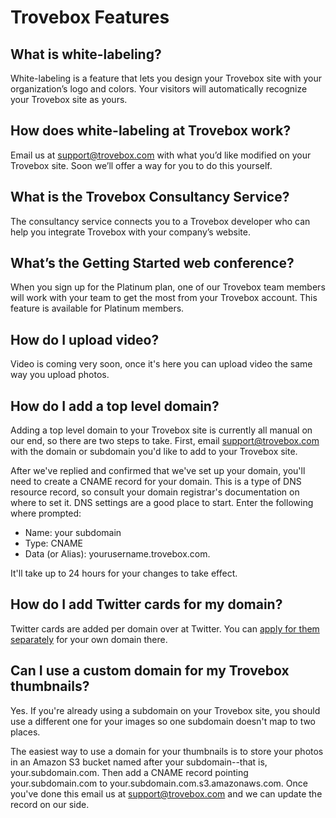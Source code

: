 Trovebox Features
==============

## What is white-labeling?

White-labeling is a feature that lets you design your Trovebox site with your organization’s logo and colors. Your visitors will automatically recognize your Trovebox site as yours.

## How does white-labeling at Trovebox work?

Email us at support@trovebox.com with what you’d like modified on your Trovebox site. Soon we’ll offer a way for you to do this yourself.

## What is the Trovebox Consultancy Service?

The consultancy service connects you to a Trovebox developer who can help you integrate Trovebox with your company’s website. 

## What’s the Getting Started web conference?

When you sign up for the Platinum plan, one of our Trovebox team members will work with your team to get the most from your Trovebox account. This feature is available for Platinum members.

## How do I upload video?

Video is coming very soon, once it's here you can upload video the same way you upload photos.

## How do I add a top level domain?
Adding a top level domain to your Trovebox site is currently all manual on our end, so there are two steps to take. First, email <a href="mailto:support@trovebox.com">support@trovebox.com</a> with the domain or subdomain you'd like to add to your Trovebox site.

After we've replied and confirmed that we've set up your domain, you'll need to create a CNAME record for your domain. This is a type of DNS resource record, so consult your domain registrar's documentation on where to set it. DNS settings are a good place to start. Enter the following where prompted:

* Name: your subdomain
* Type:	CNAME
* Data (or Alias):	yourusername.trovebox.com.

It'll take up to 24 hours for your changes to take effect.

## How do I add Twitter cards for my domain?
Twitter cards are added per domain over at Twitter. You can <a href="https://dev.twitter.com/docs/cards">apply for them separately</a> for your own domain there.

## Can I use a custom domain for my Trovebox thumbnails?
Yes. If you're already using a subdomain on your Trovebox site, you should use a different one for your images so one subdomain doesn't map to two places.

The easiest way to use a domain for your thumbnails is to store your photos in an Amazon S3 bucket named after your subdomain--that is, your.subdomain.com. Then add a CNAME record pointing your.subdomain.com to your.subdomain.com.s3.amazonaws.com. Once you've done this email us at <a href="mailto:support@trovebox.com">support@trovebox.com</a> and we can update the record on our side.
